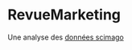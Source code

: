 # RevueMarketing
Une analyse des [données scimago](https://www.scimagojr.com/journalrank.php?category=1406)
